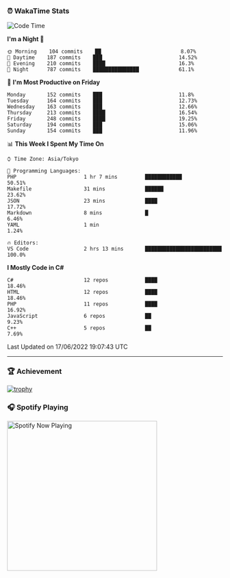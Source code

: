 ### ⏰ WakaTime Stats


<!--START_SECTION:waka-->
![Code Time](http://img.shields.io/badge/Code%20Time-0%20secs-blue)

**I'm a Night 🦉** 

```text
🌞 Morning    104 commits    ██                          8.07% 
🌆 Daytime    187 commits    ███                         14.52% 
🌃 Evening    210 commits    ████                        16.3% 
🌙 Night      787 commits    ███████████████             61.1%

```
📅 **I'm Most Productive on Friday** 

```text
Monday       152 commits    ███                         11.8% 
Tuesday      164 commits    ███                         12.73% 
Wednesday    163 commits    ███                         12.66% 
Thursday     213 commits    ████                        16.54% 
Friday       248 commits    ████                        19.25% 
Saturday     194 commits    ███                         15.06% 
Sunday       154 commits    ███                         11.96%

```


📊 **This Week I Spent My Time On** 

```text
⌚︎ Time Zone: Asia/Tokyo

💬 Programming Languages: 
PHP                      1 hr 7 mins         ████████████                50.51% 
Makefile                 31 mins             ██████                      23.62% 
JSON                     23 mins             ████                        17.72% 
Markdown                 8 mins              █                           6.46% 
YAML                     1 min                                           1.24%

🔥 Editors: 
VS Code                  2 hrs 13 mins       █████████████████████████   100.0%

```

**I Mostly Code in C#** 

```text
C#                       12 repos            ████                        18.46% 
HTML                     12 repos            ████                        18.46% 
PHP                      11 repos            ████                        16.92% 
JavaScript               6 repos             ██                          9.23% 
C++                      5 repos             ██                          7.69%

```



 Last Updated on 17/06/2022 19:07:43 UTC
<!--END_SECTION:waka-->

---

### 🏆 Achievement

[![trophy](https://github-profile-trophy.vercel.app/?username=Slime-hatena&theme=flat&no-bg=true&no-frame=true&column=8)](https://github.com/ryo-ma/github-profile-trophy)

### 🎧 Spotify Playing

[<img src="https://spotify-now-playing-slime-hatena.vercel.app/api/spotify-playing" alt="Spotify Now Playing" width="350" />](https://open.spotify.com/user/slime_hatena)

<!--
**Slime-hatena/Slime-hatena** is a ✨ _special_ ✨ repository because its `README.md` (this file) appears on your GitHub profile.

Here are some ideas to get you started:

- 🔭 I’m currently working on ...
- 🌱 I’m currently learning ...
- 👯 I’m looking to collaborate on ...
- 🤔 I’m looking for help with ...
- 💬 Ask me about ...
- 📫 How to reach me: ...
- 😄 Pronouns: ...
- ⚡ Fun fact: ...
-->
